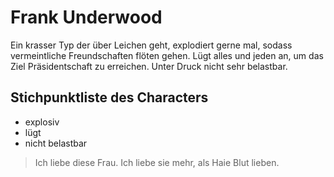 # Frank Underwood

Ein krasser Typ der über Leichen geht, explodiert gerne mal, sodass vermeintliche Freundschaften flöten gehen. Lügt alles und jeden an, um das Ziel Präsidentschaft zu erreichen. Unter Druck nicht sehr belastbar.

## Stichpunktliste des Characters

* explosiv
* lügt 
* nicht belastbar

> Ich liebe diese Frau. Ich liebe sie mehr, als Haie Blut lieben.